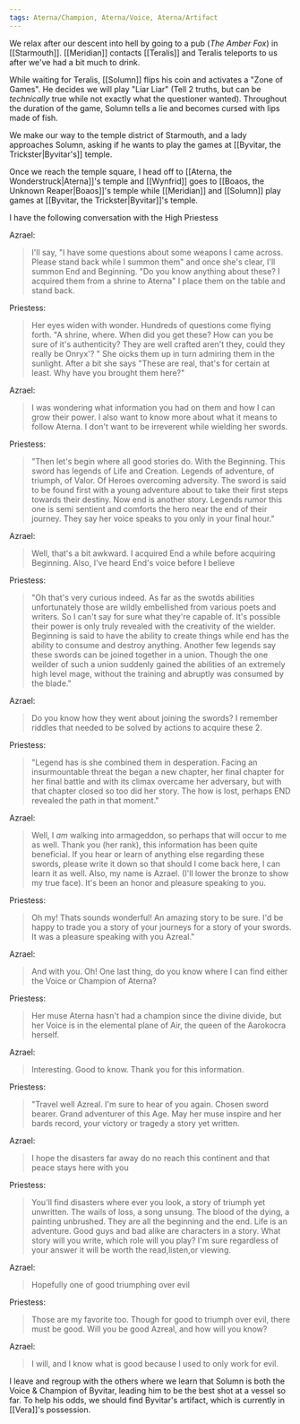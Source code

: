```yaml
---
tags: Aterna/Champion, Aterna/Voice, Aterna/Artifact
---
```


We relax after our descent into hell by going to a pub (_The Amber Fox_) in [[Starmouth]]. [[Meridian]] contacts [[Teralis]] and Teralis teleports to us after we've had a bit much to drink. 

While waiting for Teralis, [[Solumn]] flips his coin and activates a "Zone of Games". He decides we will play "Liar Liar" (Tell 2 truths, but can be _technically_ true while not exactly what the questioner wanted).  Throughout the duration of the game, Solumn tells a lie and becomes cursed with lips made of fish. 

We make our way to the temple district of Starmouth, and a lady approaches Solumn, asking if he wants to play the games at [[Byvitar, the Trickster|Byvitar's]] temple. 

Once we reach the temple square, I head off to [[Aterna, the Wonderstruck|Aterna]]'s temple and [[Wynfrid]] goes to [[Boaos, the Unknown Reaper|Boaos]]'s temple while [[Meridian]] and [[Solumn]] play games at [[Byvitar, the Trickster|Byvitar]]'s temple. 

I have the following conversation with the High Priestess

Azrael:
>I'll say, "I have some questions about some weapons I came across. Please stand back while I summon them" and once she's clear, I'll summon End and Beginning. "Do you know anything about these? I acquired them from a shrine to Aterna" I place them on the table and stand back. 

Priestess:
>Her eyes widen with wonder. Hundreds of questions come flying forth. "A shrine, where. When did you get these? How can you be sure of it's authenticity? They are well crafted aren't they, could they really be Onryx'? " She oicks them up in turn admiring them in the sunlight. After a bit she says "These are real, that's for certain at least. Why have you brought them here?"

Azrael:
>I was wondering what information you had on them and how I can grow their power. I also want to know more about what it means to follow Aterna. I don't want to be irreverent while wielding her swords.

Priestess:	
>"Then let's begin where all good stories do. With the Beginning. This sword has legends of Life and Creation. Legends of adventure, of triumph, of Valor. Of Heroes overcoming adversity. The sword is said to be found first with a young adventure about to take their first steps towards their destiny. Now end is another story. Legends rumor this one is semi sentient and comforts the hero near the end of their journey. They say her voice speaks to you only in your final hour."

Azrael:
>Well, that's a bit awkward. I acquired End a while before acquiring Beginning. Also, I've heard End's voice before I believe

Priestess:
>"Oh that's very curious indeed. As far as the swotds abilities unfortunately those are wildly embellished from various poets and writers. So I can't say for sure what they're capable of. It's possible their power is only truly revealed with the creativity of the wielder. Beginning is said to have the ability to create things while end has the ability to consume and destroy anything. Another few legends say these swords can be joined together in a union. Though the one weilder of such a union suddenly gained the abilities of an extremely high level mage, without the training and abruptly was consumed by the blade."

Azrael:
>Do you know how they went about joining the swords? I remember riddles that needed to be solved by actions to acquire these 2.

Priestess:
>"Legend has is she combined them in desperation. Facing an insurmountable threat the began a new chapter, her final chapter for her final battle and with its climax overcame her adversary, but with that chapter closed so too did her story. The how is lost, perhaps END revealed the path in that moment."

Azrael:
>Well, I _am_ walking into armageddon, so perhaps that will occur to me as well. Thank you (her rank), this information has been quite beneficial. If you hear or learn of anything else regarding these swords, please write it down so that should I come back here, I can learn it as well. Also, my name is Azrael. (I'll lower the bronze to show my true face). It's been an honor and pleasure speaking to you.

Priestess:
> Oh my! Thats sounds wonderful! An amazing story to be sure. I'd be happy to trade you a story of your journeys for a story of your swords. It was a pleasure speaking with you Azreal."

Azrael:
>And with you. Oh! One last thing, do you know where I can find either the Voice or Champion of Aterna?

Priestess:
>Her muse Aterna hasn't had a champion since the divine divide, but her Voice is in the elemental plane of Air, the queen of the Aarokocra herself.

Azrael:
>Interesting. Good to know. Thank you for this information.

Priestess:
>"Travel well Azreal. I'm sure to hear of you again. Chosen sword bearer. Grand adventurer of this Age. May her muse inspire and her bards record, your victory or tragedy a story yet written.

Azrael:
>I hope the disasters far away do no reach this continent and that peace stays here with you

Priestess:
>You'll find disasters where ever you look, a story of triumph yet unwritten. The wails of loss, a song unsung. The blood of the dying, a painting unbrushed. They are all the beginning and the end. Life is an adventure. Good guys and bad alike are characters in a story. What story will you write, which role will you play? I'm sure regardless of your answer it will be worth the read,listen,or viewing.

Azrael:
>Hopefully one of good triumphing over evil

Priestess:
>Those are my favorite too. Though for good to triumph over evil, there must be good. Will you be good Azreal, and how will you know?

Azrael:
>I will, and I know what is good because I used to only work for evil.

I leave and regroup with the others where we learn that Solumn is both the Voice & Champion of Byvitar, leading him to be the best shot at a vessel so far. To help his odds, we should find Byvitar's artifact, which is currently in [[Vera]]'s possession. 